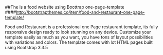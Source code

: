 ##The is a food website using Boottrap one-page-template 
####http://bootstrapthemes.co/item/food-and-restaurant-one-page-template/


Food and Restaurant is a professional one Page restaurant template, its fully responsive design ready to look stunning on any device. 
Customize your template easily as much as you want, you have tons of layout possibilities with variations and colors. 
The template comes with lot HTML pages built using Bootstrap 3.3.5
